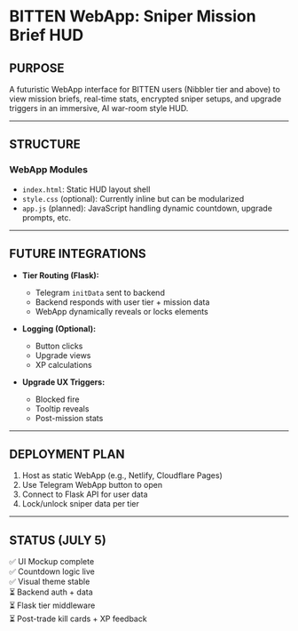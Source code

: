 # BITTEN WebApp: Sniper Mission Brief HUD

## PURPOSE
A futuristic WebApp interface for BITTEN users (Nibbler tier and above) to view mission briefs, real-time stats, encrypted sniper setups, and upgrade triggers in an immersive, AI war-room style HUD.

---

## STRUCTURE

### WebApp Modules
- `index.html`: Static HUD layout shell
- `style.css` (optional): Currently inline but can be modularized
- `app.js` (planned): JavaScript handling dynamic countdown, upgrade prompts, etc.

---

## FUTURE INTEGRATIONS

- **Tier Routing (Flask):**
  - Telegram `initData` sent to backend
  - Backend responds with user tier + mission data
  - WebApp dynamically reveals or locks elements

- **Logging (Optional):**
  - Button clicks
  - Upgrade views
  - XP calculations

- **Upgrade UX Triggers:**
  - Blocked fire
  - Tooltip reveals
  - Post-mission stats

---

## DEPLOYMENT PLAN

1. Host as static WebApp (e.g., Netlify, Cloudflare Pages)
2. Use Telegram WebApp button to open
3. Connect to Flask API for user data
4. Lock/unlock sniper data per tier

---

## STATUS (JULY 5)

✅ UI Mockup complete  
✅ Countdown logic live  
✅ Visual theme stable  
⏳ Backend auth + data  
⏳ Flask tier middleware  
⏳ Post-trade kill cards + XP feedback